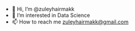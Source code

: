 - 👋 Hi, I’m @zuleyhairmakk
- 👀 I’m interested in Data Science
- 📫 How to reach me zuleyhairmakk@gmail.com

<!---
zuleyhairmakk/zuleyhairmakk is a ✨ special ✨ repository because its `README.md` (this file) appears on your GitHub profile.
You can click the Preview link to take a look at your changes.
--->
